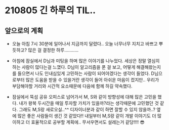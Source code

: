 # 210805 긴 하루의 TIL..

## 앞으로의 계획
- 오늘 아침 7시 30분에 일어나서 지금까지 달렸다.. 오늘 너무너무 지치고 바쁘고 뿌듯하고? 많은 걸 결정한 하루........... 

- 아침에 잠실에서 D님과 미팅을 하며 많은 이야기를 나누었다. 세상은 정말 열심히 하는 사람이 많다는걸 느꼈다. D님이 알고리즘을 푼 걸 보고, 어떻게 해결해왔는지를 들으면서 나도 인내심있게 고민하는 사람이 되어야겠다는 생각이 들었다. D님으로부터 많은 도움을 받을 수 있을거란 생각이 들어 아쉬운 마음이 컸지만.. 우리가 부담해야할 거리와 시간적 요소때문에 다음에 함께 하길 약속했다. 

- 잠실에서 뚝섬 공유 오피스로 넘어가서 M, S와 같이 방향성에 대해 많은 고민을 했다. 내가 왕복 두시간을 매일 투자할 가치가 있을까?라는 생각때문에 고민했던 것 같다. 그래도 M,S랑 새로오실..^^ 디자이너분과 같이 하면 잘할 수 있지 않을까..? 옆에 많은 좋은 사람들이 생긴 것 같았다!! 내일부터 M,S랑 같이 개발 이야기도 더 많이하고 더 효율적으로 공부할 계획에.. 무서우면서도 설레는거 같당!!!! 😎